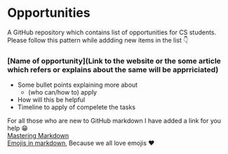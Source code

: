 # Opportunities
A GitHub repository which contains list of opportunities for CS students.
Please follow this pattern while addding new items in the list :point_down:


 ### [Name of opportunity](Link to the website or the some article which refers or explains about the same will be apprriciated)
  - Some bullet points explaining more about 
    - (who can/how to) apply
  - How will this be helpful 
  - Timeline to apply of compelete the tasks

For all those who are new to GitHub markdown I have added a link for you help :grin:  
[Mastering Markdown](https://guides.github.com/features/mastering-markdown/)  
[Emojis in markdown](https://gist.github.com/rxaviers/7360908), Because we all love emojis :heart:
